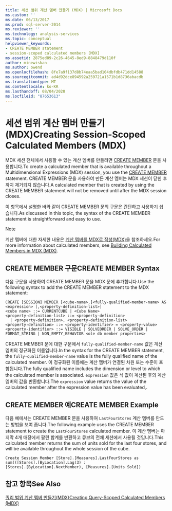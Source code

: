 ```yaml
---
title: 세션 범위 계산 멤버 만들기 (MDX) | Microsoft Docs
ms.custom: ''
ms.date: 06/13/2017
ms.prod: sql-server-2014
ms.reviewer: ''
ms.technology: analysis-services
ms.topic: conceptual
helpviewer_keywords:
- CREATE MEMBER statement
- session-scoped calculated members [MDX]
ms.assetid: 2875ed89-2c26-4645-8ed9-8848479d110f
author: minewiskan
ms.author: owend
ms.openlocfilehash: 8fe7a9f137d8b74eaa5bad104dbfdb471dd14588
ms.sourcegitcommit: ad4d92dce894592a259721a1571b1d8736abacdb
ms.translationtype: MT
ms.contentlocale: ko-KR
ms.lasthandoff: 08/04/2020
ms.locfileid: "87653613"
---
```

# <a name="creating-session-scoped-calculated-members-mdx"></a><span data-ttu-id="135f1-102">세션 범위 계산 멤버 만들기(MDX)</span><span class="sxs-lookup"><span data-stu-id="135f1-102">Creating Session-Scoped Calculated Members (MDX)</span></span>
  <span data-ttu-id="135f1-103">MDX 세션 전체에서 사용할 수 있는 계산 멤버를 만들려면 [CREATE MEMBER](/sql/mdx/mdx-data-definition-create-member) 문을 사용합니다.</span><span class="sxs-lookup"><span data-stu-id="135f1-103">To create a calculated member that is available throughout a Multidimensional Expressions (MDX) session, you use the [CREATE MEMBER](/sql/mdx/mdx-data-definition-create-member) statement.</span></span> <span data-ttu-id="135f1-104">CREATE MEMBER 문을 사용하여 만든 계산 멤버는 MDX 세션이 닫힌 후까지 제거되지 않습니다.</span><span class="sxs-lookup"><span data-stu-id="135f1-104">A calculated member that is created by using the CREATE MEMBER statement will not be removed until after the MDX session closes.</span></span>  
  
 <span data-ttu-id="135f1-105">이 항목에서 설명한 바와 같이 CREATE MEMBER 문의 구문은 간단하고 사용하기 쉽습니다.</span><span class="sxs-lookup"><span data-stu-id="135f1-105">As discussed in this topic, the syntax of the CREATE MEMBER statement is straightforward and easy to use.</span></span>  
  
> [!NOTE]  
>  <span data-ttu-id="135f1-106">계산 멤버에 대한 자세한 내용은 [계산 멤버를 MDX로 작성&#40;MDX&#41;](mdx-calculated-members-building-calculated-members.md)을 참조하세요.</span><span class="sxs-lookup"><span data-stu-id="135f1-106">For more information about calculated members, see [Building Calculated Members in MDX &#40;MDX&#41;](mdx-calculated-members-building-calculated-members.md).</span></span>  
  
## <a name="create-member-syntax"></a><span data-ttu-id="135f1-107">CREATE MEMBER 구문</span><span class="sxs-lookup"><span data-stu-id="135f1-107">CREATE MEMBER Syntax</span></span>  
 <span data-ttu-id="135f1-108">다음 구문을 사용하여 CREATE MEMBER 문을 MDX 문에 추가합니다.</span><span class="sxs-lookup"><span data-stu-id="135f1-108">Use the following syntax to add the CREATE MEMBER statement to the MDX statement:</span></span>  
  
```  
CREATE [SESSION] MEMBER [<cube-name>.]<fully-qualified-member-name> AS <expression> [,<property-definition-list>]  
<cube name> ::= CURRENTCUBE | <Cube Name>  
<property-definition-list> ::= <property-definition>  
  | <property-definition>, <property-definition-list>  
<property-definition> ::= <property-identifier> = <property-value>  
<property-identifier> ::= VISIBLE | SOLVEORDER | SOLVE_ORDER | FORMAT_STRING | NON_EMPTY_BEHAVIOR <ole db member properties>  
```  
  
 <span data-ttu-id="135f1-109">CREATE MEMBER 문에 대한 구문에서 `fully-qualified-member-name` 값은 계산 멤버의 정규화된 이름입니다.</span><span class="sxs-lookup"><span data-stu-id="135f1-109">In the syntax for the CREATE MEMBER statement, the `fully-qualified-member-name` value is the fully qualified name of the calculated member.</span></span> <span data-ttu-id="135f1-110">이 정규화된 이름에는 계산 멤버가 연결된 차원 또는 수준이 포함됩니다.</span><span class="sxs-lookup"><span data-stu-id="135f1-110">The fully qualified name includes the dimension or level to which the calculated member is associated.</span></span> <span data-ttu-id="135f1-111">`expression` 값은 식 값이 계산된 후의 계산 멤버의 값을 반환합니다.</span><span class="sxs-lookup"><span data-stu-id="135f1-111">The `expression` value returns the value of the calculated member after the expression value has been evaluated,.</span></span>  
  
## <a name="create-member-example"></a><span data-ttu-id="135f1-112">CREATE MEMBER 예</span><span class="sxs-lookup"><span data-stu-id="135f1-112">CREATE MEMBER Example</span></span>  
 <span data-ttu-id="135f1-113">다음 예에서는 CREATE MEMBER 문을 사용하여 `LastFourStores` 계산 멤버를 만드는 방법을 보여 줍니다.</span><span class="sxs-lookup"><span data-stu-id="135f1-113">The following example uses the CREATE MEMBER statement to create the `LastFourStores` calculated member.</span></span> <span data-ttu-id="135f1-114">이 계산 멤버는 마지막 4개 매장에서 팔린 합계를 반환하고 큐브의 전체 세션에서 사용될 것입니다.</span><span class="sxs-lookup"><span data-stu-id="135f1-114">This calculated member returns the sum of units sold for the last four stores, and will be available throughout the whole session of the cube.</span></span>  
  
```  
Create Session Member [Store].[Measures].LastFourStores as   
sum(([Stores].[ByLocation].Lag(3) :  
[Stores].[ByLocation].NextMember), [Measures].[Units Sold])  
```  
  
## <a name="see-also"></a><span data-ttu-id="135f1-115">참고 항목</span><span class="sxs-lookup"><span data-stu-id="135f1-115">See Also</span></span>  
 [<span data-ttu-id="135f1-116">쿼리 범위 계산 멤버 만들기&#40;MDX&#41;</span><span class="sxs-lookup"><span data-stu-id="135f1-116">Creating Query-Scoped Calculated Members &#40;MDX&#41;</span></span>](mdx-calculated-members-query-scoped-calculated-members.md)  
  
  
